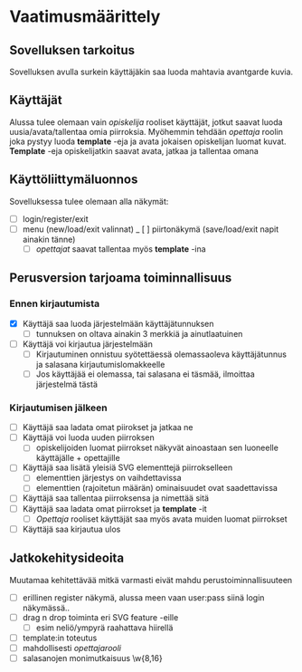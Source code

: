 # Vaatimusmäärittely

## Sovelluksen tarkoitus

Sovelluksen avulla surkein käyttäjäkin saa luoda mahtavia avantgarde kuvia.

## Käyttäjät

Alussa tulee olemaan vain _opiskelija_ rooliset käyttäjät, jotkut saavat luoda uusia/avata/tallentaa omia piirroksia. Myöhemmin tehdään _opettaja_ roolin joka pystyy luoda **template** -eja ja avata jokaisen opiskelijan luomat kuvat. **Template** -eja opiskelijatkin saavat avata, jatkaa ja tallentaa omana

## Käyttöliittymäluonnos

Sovelluksessa tulee olemaan alla näkymät:
- [ ] login/register/exit
- [ ] menu (new/load/exit valinnat)
_ [ ] piirtonäkymä (save/load/exit napit ainakin tänne)
  - [ ] _opettajat_ saavat tallentaa myös **template** -ina

## Perusversion tarjoama toiminnallisuus

### Ennen kirjautumista

- [X] Käyttäjä saa luoda järjestelmään käyttäjätunnuksen
  - [ ] tunnuksen on oltava ainakin 3 merkkiä ja ainutlaatuinen
- [ ] Käyttäjä voi kirjautua järjestelmään
  - [ ] Kirjautuminen onnistuu syötettäessä olemassaoleva käyttäjätunnus ja salasana kirjautumislomakkeelle
  - [ ] Jos käyttäjää ei olemassa, tai salasana ei täsmää, ilmoittaa järjestelmä tästä

### Kirjautumisen jälkeen

- [ ] Käyttäjä saa ladata omat piirokset ja jatkaa ne
- [ ] Käyttäjä voi luoda uuden piirroksen
  - [ ] opiskelijoiden luomat piirrokset näkyvät ainoastaan sen luoneelle käyttäjälle + opettajille
- [ ] Käyttäjä saa lisätä yleisiä SVG elementtejä piirrokselleen
  - [ ] elementtien järjestys on vaihdettavissa
  - [ ] elementtien (rajoitetun määrän) ominaisuudet ovat saadettavissa
- [ ] Käyttäjä saa tallentaa piirroksensa ja nimettää sitä
- [ ] Käyttäjä saa ladata omat piirrokset ja **template** -it
  - [ ] _Opettaja_ rooliset käyttäjät saa myös avata muiden luomat piirrokset
- [ ] Käyttäjä saa kirjautua ulos

## Jatkokehitysideoita

Muutamaa kehitettävää mitkä varmasti eivät mahdu perustoiminnallisuuteen

- [ ] erillinen register näkymä, alussa meen vaan user:pass siinä login näkymässä..
- [ ] drag n drop toiminta eri SVG feature -eille
  - [ ] esim neliö/ympyrä raahattava hiirellä
- [ ] template:in toteutus
- [ ] mahdollisesti *opettajarooli*
- [ ] salasanojen monimutkaisuus \w{8,16}
